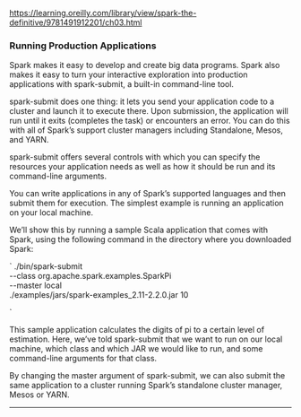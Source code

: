 https://learning.oreilly.com/library/view/spark-the-definitive/9781491912201/ch03.html

### Running Production Applications
Spark makes it easy to develop and create big data programs. Spark also makes it easy to turn your interactive exploration into production applications with spark-submit, a built-in command-line tool. 

spark-submit does one thing: it lets you send your application code to a cluster and launch it to execute there. Upon submission, the application will run until it exits (completes the task) or encounters an error. You can do this with all of Spark’s support cluster managers including Standalone, Mesos, and YARN.


spark-submit offers several controls with which you can specify the resources your application needs as well as how it should be run and its command-line arguments.

You can write applications in any of Spark’s supported languages and then submit them for execution. The simplest example is running an application on your local machine.

We’ll show this by running a sample Scala application that comes with Spark, using the following command in the directory where you downloaded Spark:

`
./bin/spark-submit \
  --class org.apache.spark.examples.SparkPi \
  --master local \
  ./examples/jars/spark-examples_2.11-2.2.0.jar 10
  
`
  
This sample application calculates the digits of pi to a certain level of estimation. Here, we’ve told spark-submit that we want to run on our local machine, which class and which JAR we would like to run, and some command-line arguments for that class.

By changing the master argument of spark-submit, we can also submit the same application to a cluster running Spark’s standalone cluster manager, Mesos or YARN.

-----------------------------------------------------------------------------------------------------------------





